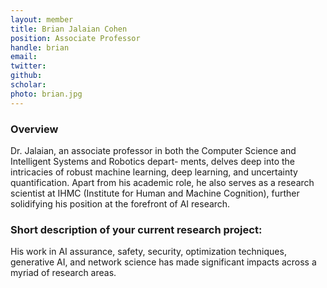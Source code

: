 ```yaml
---
layout: member
title: Brian Jalaian Cohen
position: Associate Professor
handle: brian
email:  
twitter:
github: 
scholar: 
photo: brian.jpg
---
```


### Overview

Dr. Jalaian, an associate professor in both the Computer Science and Intelligent Systems and Robotics depart-
ments, delves deep into the intricacies of robust machine learning, deep learning, and uncertainty quantification.
Apart from his academic role, he also serves as a research scientist at IHMC (Institute for Human and Machine
Cognition), further solidifying his position at the forefront of AI research. 


### Short description of your current research project:

His work in AI assurance, safety, security, optimization techniques, generative AI, and network science has made significant impacts across a myriad of
research areas.

